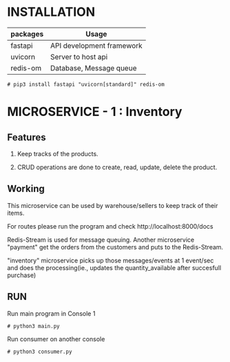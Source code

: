 # INSTALLATION

| packages | Usage                     |
| -------- | ------------------------- | 
|fastapi   | API development framework |  
|uvicorn   | Server to host api        | 
|redis-om  | Database, Message queue   |

```
# pip3 install fastapi "uvicorn[standard]" redis-om
```

# MICROSERVICE - 1 : Inventory

## Features

1. Keep tracks of the products.

2. CRUD operations are done to create, read, update, delete the product.

## Working

This microservice can be used by warehouse/sellers to keep track of their items. 

For routes please run the program and check http://localhost:8000/docs 

Redis-Stream is used for message queuing. Another microservice "payment" get the orders from the customers and puts to the Redis-Stream.

"inventory" microservice picks up those messages/events at 1 event/sec and does the processing(ie., updates the quantity_available after succesfull purchase)

## RUN 

Run main program in Console 1

```
# python3 main.py 

```

Run consumer on another console

```
# python3 consumer.py
```